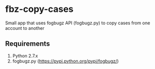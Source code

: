 # fbz-copy-cases

Small app that uses fogbugz API (fogbugz.py) to copy cases from one account to another

## Requirements
1. Python 2.7.x
2. fogbugz.py (https://pypi.python.org/pypi/fogbugz/)

